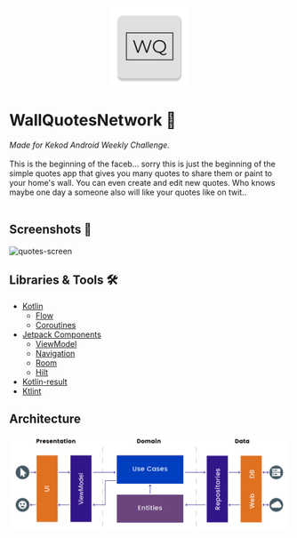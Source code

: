 <div align="center"><img src="https://github.com/Web0zz/WallQuotesNetwork/blob/master/readmeImages/ic_launcher.png"></div>

# WallQuotesNetwork 📜
<i>Made for Kekod Android Weekly Challenge.</i>
<br><br>
This is the beginning of the faceb... sorry this is just the beginning of the simple quotes app that gives you many quotes to share them or paint to your home's wall. You can even create and edit new quotes. Who knows maybe one day a someone also will like your quotes like on twit..
<br><br>

## Screenshots 📱
![quotes-screen](https://user-images.githubusercontent.com/61796073/147855564-208999f2-e839-45a5-86e0-43655fa40e61.jpg)

## Libraries & Tools 🛠️
- [Kotlin](https://kotlinlang.org/docs/home.html)
  - [Flow](https://developer.android.com/kotlin/flow)
  - [Coroutines](https://developer.android.com/kotlin/coroutines)
- [Jetpack Components](https://developer.android.com/jetpack)
  - [ViewModel](https://developer.android.com/topic/libraries/architecture/viewmodel)
  - [Navigation](https://developer.android.com/guide/navigation/navigation-getting-started) 
  - [Room](https://developer.android.com/training/data-storage/room) 
  - [Hilt](https://developer.android.com/training/dependency-injection)
- [Kotlin-result](https://github.com/michaelbull/kotlin-result)
- [Ktlint](https://ktlint.github.io/#getting-started)

## Architecture
![ic_launcher](https://github.com/Web0zz/WallQuotesNetwork/blob/master/readmeImages/arcihtecture.png)

